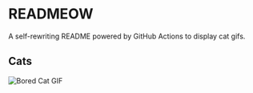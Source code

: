 # READMEOW

A self-rewriting README powered by GitHub Actions to display cat gifs.

## Cats

![Bored Cat GIF](https://media2.giphy.com/media/v1.Y2lkPTlhY2QwMmRhM3Bzazd1djc3ZmtmcHYyaGE4cWNkZDUybjRvNWlxZjd2OGl0cXM1dSZlcD12MV9naWZzX3NlYXJjaCZjdD1n/mlvseq9yvZhba/200.gif)
